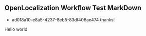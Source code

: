 ## OpenLocalization Workflow Test MarkDown
* ad018a10-e8a5-4237-8eb5-83df408ae474 
thanks!

Hello world
